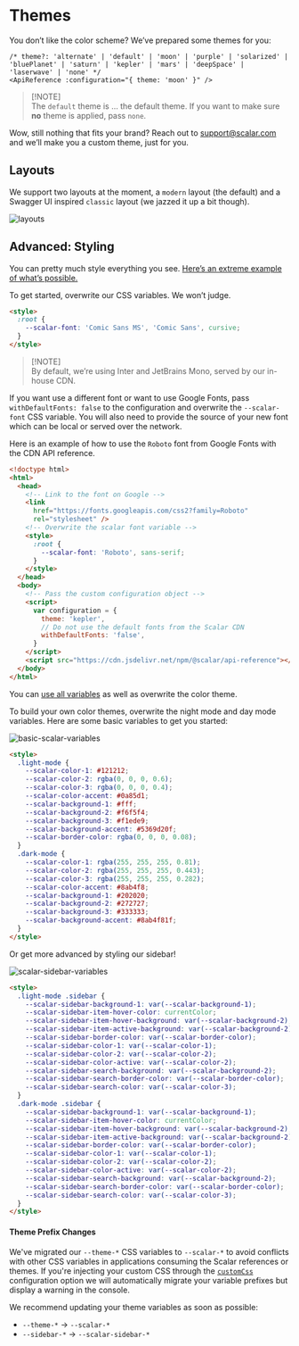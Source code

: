 # Themes

You don’t like the color scheme? We’ve prepared some themes for you:

```vue
/* theme?: 'alternate' | 'default' | 'moon' | 'purple' | 'solarized' |
'bluePlanet' | 'saturn' | 'kepler' | 'mars' | 'deepSpace' | 'laserwave' | 'none' */
<ApiReference :configuration="{ theme: 'moon' }" />
```

> [!NOTE]\
> The `default` theme is … the default theme.
> If you want to make sure **no** theme is applied, pass `none`.

Wow, still nothing that fits your brand? Reach out to <support@scalar.com> and we’ll make you a custom theme, just for you.

## Layouts

We support two layouts at the moment, a `modern` layout (the default) and a Swagger UI inspired
`classic` layout (we jazzed it up a bit though).

![layouts](https://github.com/scalar/scalar/assets/6374090/a28b89e0-8d3b-477f-a02f-bcf39f7830f0)

## Advanced: Styling

You can pretty much style everything you see.
[Here’s an extreme example of what’s possible.](https://windows98.apidocumentation.com/)

To get started, overwrite our CSS variables. We won’t judge.

```html
<style>
  :root {
    --scalar-font: 'Comic Sans MS', 'Comic Sans', cursive;
  }
</style>
```

> [!NOTE]\
> By default, we’re using Inter and JetBrains Mono, served by our in-house CDN.

If you want use a different font or want to use Google Fonts, pass `withDefaultFonts: false` to the configuration and overwrite the `--scalar-font` CSS variable. You will also need to provide the source of your new font which can be local or served over the network.

Here is an example of how to use the `Roboto` font from Google Fonts with the CDN API reference.

```html
<!doctype html>
<html>
  <head>
    <!-- Link to the font on Google -->
    <link
      href="https://fonts.googleapis.com/css2?family=Roboto"
      rel="stylesheet" />
    <!-- Overwrite the scalar font variable -->
    <style>
      :root {
        --scalar-font: 'Roboto', sans-serif;
      }
    </style>
  </head>
  <body>
    <!-- Pass the custom configuration object -->
    <script>
      var configuration = {
        theme: 'kepler',
        // Do not use the default fonts from the Scalar CDN
        withDefaultFonts: 'false',
      }
    </script>
    <script src="https://cdn.jsdelivr.net/npm/@scalar/api-reference"></script>
  </body>
</html>
```

You can [use all variables](../packages/themes/src/variables.css) as well as overwrite the color theme.

To build your own color themes, overwrite the night mode and day mode variables.
Here are some basic variables to get you started:

![basic-scalar-variables](https://github.com/scalar/scalar/assets/6374090/f49256c4-4623-4797-87a1-24bdbc9b17fd)

```html
<style>
  .light-mode {
    --scalar-color-1: #121212;
    --scalar-color-2: rgba(0, 0, 0, 0.6);
    --scalar-color-3: rgba(0, 0, 0, 0.4);
    --scalar-color-accent: #0a85d1;
    --scalar-background-1: #fff;
    --scalar-background-2: #f6f5f4;
    --scalar-background-3: #f1ede9;
    --scalar-background-accent: #5369d20f;
    --scalar-border-color: rgba(0, 0, 0, 0.08);
  }
  .dark-mode {
    --scalar-color-1: rgba(255, 255, 255, 0.81);
    --scalar-color-2: rgba(255, 255, 255, 0.443);
    --scalar-color-3: rgba(255, 255, 255, 0.282);
    --scalar-color-accent: #8ab4f8;
    --scalar-background-1: #202020;
    --scalar-background-2: #272727;
    --scalar-background-3: #333333;
    --scalar-background-accent: #8ab4f81f;
  }
</style>
```

Or get more advanced by styling our sidebar!

![scalar-sidebar-variables](https://github.com/scalar/scalar/assets/6374090/5b1f0211-5c09-4092-a882-03d8241ad428)

```html
<style>
  .light-mode .sidebar {
    --scalar-sidebar-background-1: var(--scalar-background-1);
    --scalar-sidebar-item-hover-color: currentColor;
    --scalar-sidebar-item-hover-background: var(--scalar-background-2);
    --scalar-sidebar-item-active-background: var(--scalar-background-2);
    --scalar-sidebar-border-color: var(--scalar-border-color);
    --scalar-sidebar-color-1: var(--scalar-color-1);
    --scalar-sidebar-color-2: var(--scalar-color-2);
    --scalar-sidebar-color-active: var(--scalar-color-2);
    --scalar-sidebar-search-background: var(--scalar-background-2);
    --scalar-sidebar-search-border-color: var(--scalar-border-color);
    --scalar-sidebar-search-color: var(--scalar-color-3);
  }
  .dark-mode .sidebar {
    --scalar-sidebar-background-1: var(--scalar-background-1);
    --scalar-sidebar-item-hover-color: currentColor;
    --scalar-sidebar-item-hover-background: var(--scalar-background-2);
    --scalar-sidebar-item-active-background: var(--scalar-background-2);
    --scalar-sidebar-border-color: var(--scalar-border-color);
    --scalar-sidebar-color-1: var(--scalar-color-1);
    --scalar-sidebar-color-2: var(--scalar-color-2);
    --scalar-sidebar-color-active: var(--scalar-color-2);
    --scalar-sidebar-search-background: var(--scalar-background-2);
    --scalar-sidebar-search-border-color: var(--scalar-border-color);
    --scalar-sidebar-search-color: var(--scalar-color-3);
  }
</style>
```

#### Theme Prefix Changes

We've migrated our `--theme-*` CSS variables to `--scalar-*` to avoid conflicts with other CSS variables in
applications consuming the Scalar references or themes.
If you're injecting your custom CSS through the [`customCss`](/documentation/configuration.md) configuration option we will automatically
migrate your variable prefixes but display a warning in the console.

We recommend updating your theme variables as soon as possible:

- `--theme-*` → `--scalar-*`
- `--sidebar-*` → `--scalar-sidebar-*`

